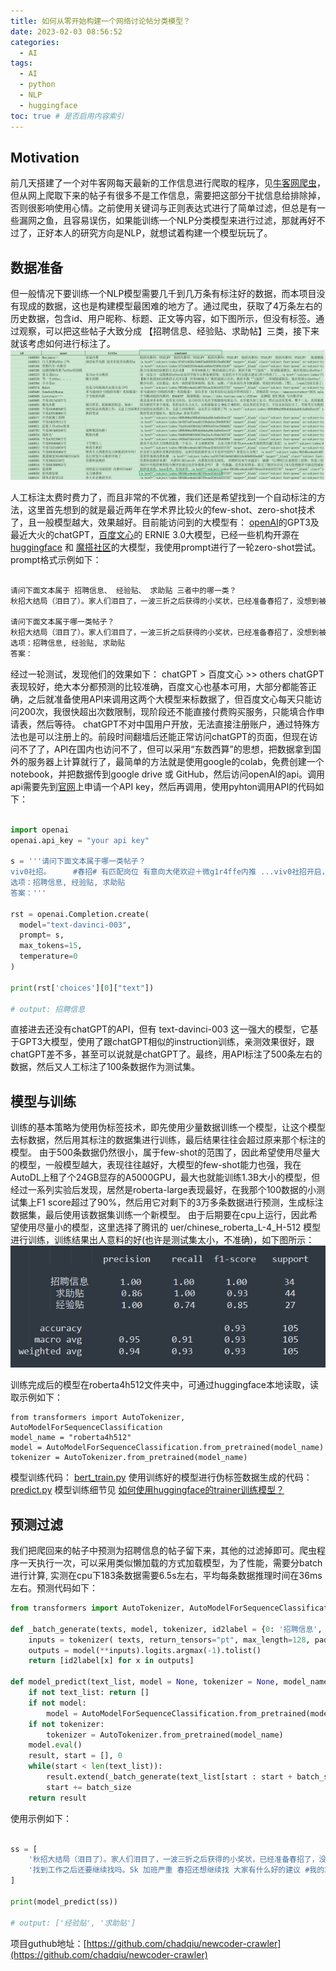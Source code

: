 ```yaml
---
title: 如何从零开始构建一个网络讨论帖分类模型？
date: 2023-02-03 08:56:52
categories:
  - AI
tags:
  - AI
  - python
  - NLP
  - huggingface
toc: true # 是否启用内容索引
---
```


## Motivation
前几天搭建了一个对牛客网每天最新的工作信息进行爬取的程序，见[牛客网爬虫](https://chadqiu.github.io/f06a19b2ce94.html)，但从网上爬取下来的帖子有很多不是工作信息，需要把这部分干扰信息给排除掉，否则很影响使用心情。之前使用关键词与正则表达式进行了简单过滤，但总是有一些漏网之鱼，且容易误伤，如果能训练一个NLP分类模型来进行过滤，那就再好不过了，正好本人的研究方向是NLP，就想试着构建一个模型玩玩了。

## 数据准备
但一般情况下要训练一个NLP模型需要几千到几万条有标注好的数据，而本项目没有现成的数据，这也是构建模型最困难的地方了。通过爬虫，获取了4万条左右的历史数据，包含id、用户昵称、标题、正文等内容，如下图所示，但没有标签。通过观察，可以把这些帖子大致分成 【招聘信息、经验贴、求助帖】三类，接下来就该考虑如何进行标注了。
![牛客帖子数据](/images/newcoder_data.png)

人工标注太费时费力了，而且非常的不优雅，我们还是希望找到一个自动标注的方法，这里首先想到的就是最近两年在学术界比较火的few-shot、zero-shot技术了，且一般模型越大，效果越好。目前能访问到的大模型有： [openAI](https://openai.com/)的GPT3及最近大火的chatGPT，[百度文心](https://wenxin.baidu.com/ernie3)的 ERNIE 3.0大模型，已经一些机构开源在[huggingface](https://huggingface.co/models) 和 [魔搭社区](https://modelscope.cn/studios)的大模型，我使用prompt进行了一轮zero-shot尝试。
prompt格式示例如下：


```python

请问下面文本属于 招聘信息、 经验贴、 求助贴 三者中的哪一类？
秋招大结局（泪目了）。家人们泪目了，一波三折之后获得的小奖状，已经准备春招了，没想到被捞啦，嗐，总之是有个结果，还是很开心的[掉小珍珠了][掉小珍珠了]

请问下面文本属于哪一类帖子？
秋招大结局（泪目了）。家人们泪目了，一波三折之后获得的小奖状，已经准备春招了，没想到被捞啦，嗐，总之是有个结果，还是很开心的[掉小珍珠了][掉小珍珠了]
选项：招聘信息, 经验贴, 求助贴
答案：
```
经过一轮测试，发现他们的效果如下： chatGPT > 百度文心  >>  others
chatGPT表现较好，绝大本分都预测的比较准确，百度文心也基本可用，大部分都能答正确，之后就准备使用API来调用这两个大模型来标数据了，但百度文心每天只能访问200次，我很快超出次数限制，现阶段还不能直接付费购买服务，只能填合作申请表，然后等待。
chatGPT不对中国用户开放，无法直接注册账户，通过特殊方法也是可以注册上的。前段时间翻墙后还能正常访问chatGPT的页面，但现在访问不了了，API在国内也访问不了，但可以采用“东数西算”的思想，把数据拿到国外的服务器上计算就行了，最简单的方法就是使用google的colab，免费创建一个notebook，并把数据传到google drive 或 GitHub，然后访问openAI的api。调用api需要先到[官网](https://platform.openai.com/account/api-keys)上申请一个API key，然后再调用，使用pyhton调用API的代码如下：

```python

import openai
openai.api_key = "your api key"

s = '''请问下面文本属于哪一类帖子？
viv0社招。 	#春招# 有匹配岗位 有意向大佬欢迎＋微g1r4ffe内推 ...viv0社招开启，岗位多多hc多多。博士应聘专家岗位有1年以上工作经验即可 #社招#
选项：招聘信息, 经验贴, 求助贴
答案：'''

rst = openai.Completion.create(
  model="text-davinci-003", 
  prompt= s,
  max_tokens=15,
  temperature=0
)

print(rst['choices'][0]["text"])

# output: 招聘信息
```

直接进去还没有chatGPT的API，但有 text-davinci-003 这一强大的模型，它基于GPT3大模型，使用了跟chatGPT相似的instruction训练，亲测效果很好，跟chatGPT差不多，甚至可以说就是chatGPT了。最终，用API标注了500条左右的数据，然后又人工标注了100条数据作为测试集。

## 模型与训练

训练的基本策略为使用伪标签技术，即先使用少量数据训练一个模型，让这个模型去标数据，然后用其标注的数据集进行训练，最后结果往往会超过原来那个标注的模型。
由于500条数据仍然很小，属于few-shot的范围了，因此希望使用尽量大的模型，一般模型越大，表现往往越好，大模型的few-shot能力也强，我在AutoDL上租了个24GB显存的A5000GPU，最大也就能训练1.3B大小的模型，但经过一系列实验后发现，居然是roberta-large表现最好，在我那个100数据的小测试集上F1 score超过了90%，然后用它对剩下的3万多条数据进行预测，生成标注数据集，最后使用该数据集训练一个新模型。
由于后期要在cpu上运行，因此希望使用尽量小的模型，这里选择了腾讯的 uer/chinese_roberta_L-4_H-512 模型进行训练，训练结果出人意料的好(也许是测试集太小，不准确)，如下图所示：
![](/images/newcoder_f1.png)

训练完成后的模型在roberta4h512文件夹中，可通过huggingface本地读取，读取示例如下：

```pyhton
from transformers import AutoTokenizer, AutoModelForSequenceClassification
model_name = "roberta4h512"
model = AutoModelForSequenceClassification.from_pretrained(model_name)
tokenizer = AutoTokenizer.from_pretrained(model_name)

```

模型训练代码： [bert_train.py](https://github.com/chadqiu/newcoder-crawler/blob/main/bert_train.py)
使用训练好的模型进行伪标签数据生成的代码：[predict.py](https://github.com/chadqiu/newcoder-crawler/blob/main/predict.py)
模型训练细节见 [如何使用huggingface的trainer训练模型？](https://chadqiu.github.io/e819d4a7ec80.html)
## 预测过滤

我们把爬回来的帖子中预测为招聘信息的帖子留下来，其他的过滤掉即可。爬虫程序一天执行一次，可以采用类似懒加载的方式加载模型，为了性能，需要分batch进行计算, 实测在cpu下183条数据需要6.5s左右，平均每条数据推理时间在36ms左右。预测代码如下：

```python
from transformers import AutoTokenizer, AutoModelForSequenceClassification

def _batch_generate(texts, model, tokenizer, id2label = {0: '招聘信息', 1: '经验贴', 2: '求助贴'}, max_length = 128):
    inputs = tokenizer( texts, return_tensors="pt", max_length=128, padding=True, truncation=True)
    outputs = model(**inputs).logits.argmax(-1).tolist()
    return [id2label[x] for x in outputs]

def model_predict(text_list, model = None, tokenizer = None, model_name = "roberta4h512", batch_size = 4):
    if not text_list: return []
    if not model:
        model = AutoModelForSequenceClassification.from_pretrained(model_name)
    if not tokenizer:
        tokenizer = AutoTokenizer.from_pretrained(model_name)
    model.eval()
    result, start = [], 0
    while(start < len(text_list)):
        result.extend(_batch_generate(text_list[start : start + batch_size], model, tokenizer))
        start += batch_size
    return result

```

使用示例如下：

```python

ss = [
    '秋招大结局（泪目了）。家人们泪目了，一波三折之后获得的小奖状，已经准备春招了，没想到被捞啦，嗐，总之是有个结果，还是很开心的[掉小珍珠了][掉小珍珠了]',
    '找到工作之后还要继续找吗。5k 加班严重 春招还想继续找 大家有什么好的建议 #我的求职思考# ...双非应届本科 拿了一个广州嵌入式offer 待遇9.'
]

print(model_predict(ss))

# output: ['经验贴', '求助贴']

```

项目guthub地址：[https://github.com/chadqiu/newcoder-crawler](https://github.com/chadqiu/newcoder-crawler)

